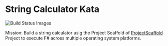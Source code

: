 # String Calculator Kata

<img title="Build Status Images" src="https://travis-ci.org/Adron/sharpKataStringCalc.svg">

Mission: Build a string calculator usig the Project Scaffold of [ProjectScaffold](https://github.com/fsprojects/ProjectScaffold) Project to execute F# across multiple operating system platforms.
